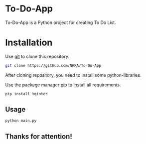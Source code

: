 # To-Do-App
To-Do-App is a Python project for creating To Do List.

# Installation
Use [git](https://github.com/NRKA/To-Do-App) to clone this repository.
```bash
git clone https://github.com/NRKA/To-Do-App
```
After cloning repository, you need to install some python-libraries.

Use the package manager [pip](https://pip.pypa.io/en/stable/) to install all requirements.
```bash
pip install tqinter
```
## Usage
```bash
python main.py
```

## Thanks for attention!
